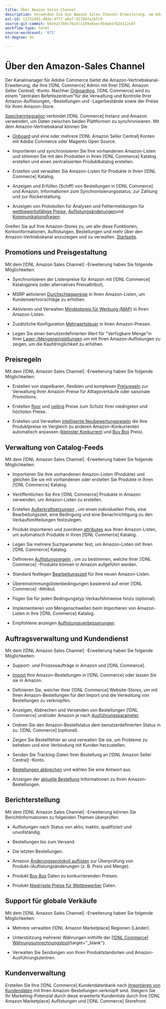 ```yaml
---
title: Über Amazon Sales Channel
description: Verwenden Sie die Amazon Sales Channel-Erweiterung, um Adobe Commerce oder Magento Open Source nahtlos in Ihr Amazon Seller Central-Konto zu integrieren.
exl-id: 11752491-d0da-4ff7-a0a7-d17d4fa1bfc9
source-git-commit: b63e2cfb9c7ba7cc169a6eec954abe782d112c6f
workflow-type: tm+mt
source-wordcount: '671'
ht-degree: 0%

---
```


# Über den Amazon-Sales Channel

Der Kanalmanager für Adobe Commerce bietet die Amazon-Vertriebskanal-Erweiterung, die Ihre [!DNL Commerce] Admin mit Ihrer [!DNL Amazon Seller Central] -Konto. Nachher [Onboarding](./amazon-onboarding-home.md), [!DNL Commerce] wird zu einem &quot;zentralen Befehlszentrum&quot;für die Verwaltung und Kontrolle Ihrer Amazon-Auflistungen, -Bestellungen und -Lagerbestände sowie der Preise für Ihren Amazon-Store.

[Speicherintegration](./store-integration.md) verbindet [!DNL Commerce] Instanz und Amazon verwenden, um Daten zwischen beiden Plattformen zu synchronisieren. Mit dem Amazon-Vertriebskanal können Sie:

- [Onboard](./amazon-onboarding-home.md) und eine oder mehrere [!DNL Amazon Seller Central] Konten mit Adobe Commerce oder Magento Open Source.

- Importieren und synchronisieren Sie Ihre vorhandenen Amazon-Listen und stimmen Sie mit den Produkten in Ihren [!DNL Commerce] Katalog erstellen und einen zentralisierten Produktkatalog erstellen.

- Erstellen und verwalten Sie Amazon-Listen für Produkte in Ihren [!DNL Commerce] Katalog.

- Anzeigen und Erfüllen (Schiff) von Bestellungen in [!DNL Commerce] und Amazon, Informationen zum Synchronisierungsstatus, zur Zahlung und zur Rückerstattung.

- Anzeigen von Protokollen für Analysen und Fehlermeldungen für [wettbewerbsfähige Preise](./competitive-price-analysis.md), [Auflistungsänderungen](./listing-changes-log.md)und [Kommunikationsfragen](./communication-errors-log.md).

Greifen Sie auf Ihre Amazon-Stores zu, um alle diese Funktionen, Kontoinformationen, Auflistungen, Bestellungen und mehr über den Amazon-Vertriebskanal anzuzeigen und zu verwalten. [Startseite](./amazon-sales-channel-home.md).

## Promotions und Preisgestaltung

Mit dem [!DNL Amazon Sales Channel] -Erweiterung haben Sie folgende Möglichkeiten:

- Synchronisieren der Listenpreise für Amazon mit [!DNL Commerce] Katalogpreis (oder alternatives Preisattribut).

- MSRP aktivieren [Durchschlagspreise](./listing-price.md#configure-listing-price-settings) in Ihren Amazon-Listen, um Kundenwertvorschläge zu erhöhen.

- Aktivieren und Verwalten [Mindestpreis für Werbung (MAP)](./listing-price.md#configure-listing-price-settings) in Ihren Amazon-Listen.

- Zusätzliche Konfiguration [Mehrwertsteuer](./listing-price.md#configure-listing-price-settings) in Ihren Amazon-Preisen.

- Legen Sie einen benutzerdefinierten Wert für &quot;Verfügbare Menge&quot;in Ihrer [Lager-/Mengeneinstellungen](./stock-quantity.md#configure-stock--quantity-settings) um mit Ihren Amazon-Auflistungen zu zeigen, um die Kaufdringlichkeit zu erhöhen.

## Preisregeln

Mit dem [!DNL Amazon Sales Channel] -Erweiterung haben Sie folgende Möglichkeiten:

- Erstellen von stapelbaren, flexiblen und komplexen [Preisregeln](./pricing-products.md) zur Verwaltung Ihrer Amazon-Preise für Alltagsverkäufe oder saisonale Promotions.

- Erstellen [floor](./floor-price.md) und [ceiling](./optional-ceiling-price.md) Preise zum Schutz Ihrer niedrigsten und höchsten Preise.

- Erstellen und Verwalten [intelligente Neubewertungsregeln](./intelligent-repricing-rules.md) die Ihre Produktpreise im Vergleich zu anderen Amazon-Konkurrenten automatisch anpassen ([kleinster Konkurrent](./lowest-competitor-pricing.md) und [Buy Box](./buy-box-competitor-pricing.md) Preis).

## Verwaltung von Catalog-Feeds

Mit dem [!DNL Amazon Sales Channel] -Erweiterung haben Sie folgende Möglichkeiten:

- Importieren Sie Ihre vorhandenen Amazon-Listen (Produkte) und gleichen Sie sie mit vorhandenen oder erstellen Sie Produkte in Ihren [!DNL Commerce] Katalog.

- Veröffentlichen Sie Ihre [!DNL Commerce] Produkte in Amazon verwenden, um Amazon-Listen zu erstellen.

- Erstellen [Außerkraftsetzungen](./creating-editing-overrides.md) , um einen individuellen Preis, eine Bearbeitungszeit, eine Bedingung und eine Benachrichtigung zu den Verkaufsmitteilungen festzulegen.

- Produkt importieren und zuordnen [attributes](./attributes-view.md) aus Ihren Amazon-Listen, um automatisch Produkte in Ihren [!DNL Commerce] Katalog.

- Legen Sie mehrere Suchparameter fest, um Amazon-Listen mit Ihren [!DNL Commerce] Katalog.

- Definieren [Auflistungsregeln](./listing-rules.md) , um zu bestimmen, welche Ihrer [!DNL Commerce] -Produkte können in Amazon aufgeführt werden.

- Standard festlegen [Bearbeitungszeit](./product-listing-actions.md) für Ihre neuen Amazon-Listen.

- Übereinstimmungslistenbedingungen basierend auf einer [!DNL Commerce] -Attribut.

- Fügen Sie für jeden Bedingungstyp Verkaufshinweise hinzu (optional).

- Implementieren von Mengenschwellen beim Importieren von Amazon-Listen in Ihre [!DNL Commerce] Katalog.

- Empfohlene anzeigen [Auflistungsverbesserungen](./listing-improvements.md).

## Auftragsverwaltung und Kundendienst

Mit dem [!DNL Amazon Sales Channel] -Erweiterung haben Sie folgende Möglichkeiten:

- Support- und Prozessaufträge in Amazon und [!DNL Commerce].

- [Import](./order-settings.md#configure-order-settings) Ihre Amazon-Bestellungen in [!DNL Commerce] oder lassen Sie sie in Amazon.

- Definieren Sie, welcher Ihrer [!DNL Commerce] Website-Stores, um mit Ihren Amazon-Bestellungen für den Import und die Verwaltung von Bestellungen zu verknüpfen.

- Anzeigen, Abbrechen und Versenden von Bestellungen [!DNL Commerce] und/oder Amazon je nach [Ausführungsparameter](./fulfilled-by.md).

- Ordnen Sie den Amazon-Bestellstatus dem benutzerdefinierten Status in zu. [!DNL Commerce] (optional).

- Zeigen Sie Bestellfehler an und verwalten Sie sie, um Probleme zu beheben und eine Verbindung mit Kunden herzustellen.

- Senden Sie Tracking-Daten Ihrer Bestellung an [!DNL Amazon Seller Central] -Konto.

- [Bestellungen abbrechen](./cancel-unshipped-order.md) und wählen Sie eine Antwort aus.

- Anzeigen der [aktuelle Bestellung](./amazon-store-dashboard.md) Informationen zu Ihren Amazon-Bestellungen.

## Berichterstellung

Mit dem [!DNL Amazon Sales Channel] -Erweiterung können Sie Berichtinformationen zu folgenden Themen überprüfen:

- Auflistungen nach Status von aktiv, inaktiv, qualifiziert und unvollständig.

- Bestellungen bis zum Versand.

- Die letzten Bestellungen.

- Amazon [Änderungsprotokoll auflisten](./listing-changes-log.md) zur Überprüfung von Produkt-/Auflistungsänderungen (z. B. Preis und Menge).

- Produkt [Buy Box](./buy-box-competitor-pricing.md) Daten zu konkurrierenden Preisen.

- Produkt [Niedrigste Preise für Wettbewerber](./lowest-competitor-pricing.md) Daten.

## Support für globale Verkäufe

Mit dem [!DNL Amazon Sales Channel] -Erweiterung haben Sie folgende Möglichkeiten:

- Mehrere verwalten [!DNL Amazon Marketplace] Regionen (Länder).

- Unterstützung mehrerer Währungen mithilfe der [[!DNL Commerce] Währungsumrechnungstool](https://docs.magento.com/user-guide/stores/currency-configuration.html){target="_blank"}.

- Verwalten Sie Sendungen von Ihren Produktstandorten und Amazon-Ausführungszentren.

## Kundenverwaltung

Erstellen Sie Ihre [!DNL Commerce] Kundendatenbank nach [Importieren von Kundendaten](./order-settings.md#configure-order-settings) mit Ihren Amazon-Bestellungen verknüpft sind. Steigern Sie Ihr Marketing-Potenzial durch diese erweiterte Kundenliste durch Ihre [!DNL Amazon Marketplace] Auflistungen und [!DNL Commerce] Storefront.
